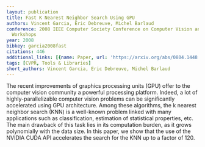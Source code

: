 ```yaml
---
layout: publication
title: Fast K Nearest Neighbor Search Using GPU
authors: Vincent Garcia, Eric Debreuve, Michel Barlaud
conference: 2008 IEEE Computer Society Conference on Computer Vision and Pattern Recognition
  Workshops
year: 2008
bibkey: garcia2008fast
citations: 446
additional_links: [{name: Paper, url: 'https://arxiv.org/abs/0804.1448'}]
tags: [CVPR, Tools & Libraries]
short_authors: Vincent Garcia, Eric Debreuve, Michel Barlaud
---
```

The recent improvements of graphics processing units (GPU) offer to the
computer vision community a powerful processing platform. Indeed, a lot of
highly-parallelizable computer vision problems can be significantly accelerated
using GPU architecture. Among these algorithms, the k nearest neighbor search
(KNN) is a well-known problem linked with many applications such as
classification, estimation of statistical properties, etc. The main drawback of
this task lies in its computation burden, as it grows polynomially with the
data size. In this paper, we show that the use of the NVIDIA CUDA API
accelerates the search for the KNN up to a factor of 120.